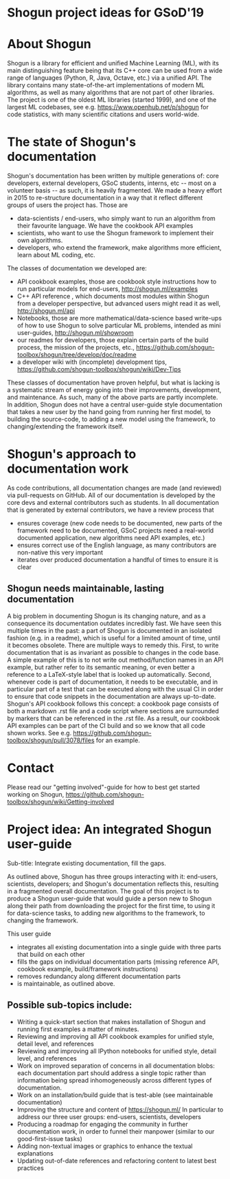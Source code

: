 # Shogun project ideas for GSoD'19

# About Shogun
Shogun is a library for efficient and unified Machine Learning (ML), with its main distinguishing feature being that its C++ core can be used from a wide range of languages (Python, R, Java, Octave, etc.) via a unified API.
The library contains many state-of-the-art implementations of modern ML algorithms, as well as many algorithms that are not part of other libraries.
The project is one of the oldest ML libraries (started 1999), and one of the largest ML codebases, see e.g. https://www.openhub.net/p/shogun for code statistics, with many scientific citations and users world-wide.

# The state of Shogun's documentation
Shogun's documentation has been written by multiple generations of: core developers, external developers, GSoC students, interns, etc -- most on a volunteer basis -- as such, it is heavily fragmented.
We made a heavy effort in 2015 to re-structure documentation in a way that it reflect different groups of users the project has.
Those are 
* data-scientists / end-users, who simply want to run an algorithm from their favourite language. We have the cookbook API examples 
* scientists, who want to use the Shogun framework to implement their own algorithms. 
* developers, who extend the framework, make algorithms more efficient, learn about ML coding, etc.

The classes of documentation we developed are:
* API cookbook examples, those are cookbook style instructions how to run particular models for end-users, http://shogun.ml/examples
* C++ API reference , which documents most modules within Shogun from a developer perspective, but advanced users might read it as well, http://shogun.ml/api
* Notebooks, those are more mathematical/data-science based write-ups of how to use Shogun to solve particular ML problems, intended as mini user-guides, http://shogun.ml/showroom
* our readmes for developers, those explain certain parts of the build process, the mission of the projects, etc., https://github.com/shogun-toolbox/shogun/tree/develop/doc/readme
* a developer wiki with (incomplete) development tips, https://github.com/shogun-toolbox/shogun/wiki/Dev-Tips

These classes of documentation have proven helpful, but what is lacking is a systematic stream of energy going into their improvements, development, and maintenance.
As such, many of the above parts are partly incomplete.
In addition, Shogun does not have a central user-guide style documentation that takes a new user by the hand going from running her first model, to building the source-code, to adding a new model using the framework, to changing/extending the framework itself.

# Shogun's approach to documentation work
As code contributions, all documentation changes are made (and reviewed) via pull-requests on GitHub.
All of our documentation is developed by the core devs and external contributors such as students.
In all documentation that is generated by external contributors, we have a review process that

* ensures coverage (new code needs to be documented, new parts of the framework need to be documented, GSoC projects need a real-world documented application, new algorithms need API examples, etc.)
* ensures correct use of the English language, as many contributors are non-native this very important
* iterates over produced documentation a handful of times to ensure it is clear

## Shogun needs maintainable, lasting documentation
A big problem in documenting Shogun is its changing nature, and as a consequence its documentation outdates incredibly fast.
We have seen this multiple times in the past: a part of Shogun is documented in an isolated fashion (e.g. in a readme), which is useful for a limited amount of time, until it becomes obsolete.
There are multiple ways to remedy this.
First, to write documentation that is as invariant as possible to changes in the code base.
A simple example of this is to not write out method/function names in an API example, but rather refer to its semantic meaning, or even better a reference to a LaTeX-style label that is looked up automatically.
Second, whenever code is part of documentation, it needs to be executable, and in particular part of a test that can be executed along with the usual CI in order to ensure that code snippets in the documentation are always up-to-date.
Shogun's API cookbook follows this concept: a cookbook page consists of both a markdown .rst file and a code script where sections are surrounded by markers that can be referenced in the .rst file. As a result, our cookbook API examples can be part of the CI build and so we know that all code shown works.
See e.g. https://github.com/shogun-toolbox/shogun/pull/3078/files for an example.

# Contact

Please read our "getting involved"-guide for how to best get started working on Shogun, https://github.com/shogun-toolbox/shogun/wiki/Getting-involved


# Project idea: An integrated Shogun user-guide
Sub-title: Integrate existing documentation, fill the gaps.

As outlined above, Shogun has three groups interacting with it: end-users, scientists, developers; and Shogun's documentation reflects this, resulting in a fragmented overall documentation.
The goal of this project is to produce a Shogun user-guide that would guide a person new to Shogun along their path from downloading the project for the first time, to using it for data-science tasks, to adding new algorithms to the framework, to changing the framework.

This user guide
* integrates all existing documentation into a single guide with three parts that build on each other
* fills the gaps on individual documentation parts (missing reference API, cookbook example, build/framework instructions)
* removes redundancy along different documentation parts
* is maintainable, as outlined above.

## Possible sub-topics include:
- Writing a quick-start section that makes installation of Shogun and running first examples a matter of minutes.
- Reviewing and improving all API cookbook examples for unified style, detail level, and references
- Reviewing and improving all IPython notebooks for unified style, detail level, and references
- Work on improved separation of concerns in all documentation blobs: each documentation part should address a single topic rather than information being spread inhomogeneously across different types of documentation.
- Work on an installation/build guide that is test-able (see maintainable documentation)
- Improving the structure and content of https://shogun.ml/ In particular to address our three user groups: end-users, scientists, developers
- Producing a roadmap for engaging the community in further documentation work, in order to funnel their manpower (similar to our good-first-issue tasks)
- Adding non-textual images or graphics to enhance the textual explanations
- Updating out-of-date references and refactoring content to latest best
  practices
